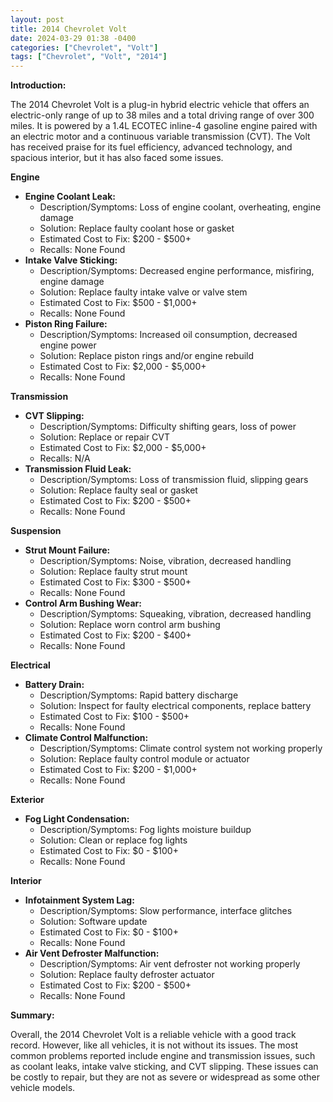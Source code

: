 ```yaml
---
layout: post
title: 2014 Chevrolet Volt
date: 2024-03-29 01:38 -0400
categories: ["Chevrolet", "Volt"]
tags: ["Chevrolet", "Volt", "2014"]
---
```

**Introduction:**

The 2014 Chevrolet Volt is a plug-in hybrid electric vehicle that offers an electric-only range of up to 38 miles and a total driving range of over 300 miles. It is powered by a 1.4L ECOTEC inline-4 gasoline engine paired with an electric motor and a continuous variable transmission (CVT). The Volt has received praise for its fuel efficiency, advanced technology, and spacious interior, but it has also faced some issues.

**Engine**

* **Engine Coolant Leak:**
    * Description/Symptoms: Loss of engine coolant, overheating, engine damage
    * Solution: Replace faulty coolant hose or gasket
    * Estimated Cost to Fix: $200 - $500+
    * Recalls: None Found
* **Intake Valve Sticking:**
    * Description/Symptoms: Decreased engine performance, misfiring, engine damage
    * Solution: Replace faulty intake valve or valve stem
    * Estimated Cost to Fix: $500 - $1,000+
    * Recalls: None Found
* **Piston Ring Failure:**
    * Description/Symptoms: Increased oil consumption, decreased engine power
    * Solution: Replace piston rings and/or engine rebuild
    * Estimated Cost to Fix: $2,000 - $5,000+
    * Recalls: None Found

**Transmission**

* **CVT Slipping:**
    * Description/Symptoms: Difficulty shifting gears, loss of power
    * Solution: Replace or repair CVT
    * Estimated Cost to Fix: $2,000 - $5,000+
    * Recalls: N/A
* **Transmission Fluid Leak:**
    * Description/Symptoms: Loss of transmission fluid, slipping gears
    * Solution: Replace faulty seal or gasket
    * Estimated Cost to Fix: $200 - $500+
    * Recalls: None Found

**Suspension**

* **Strut Mount Failure:**
    * Description/Symptoms: Noise, vibration, decreased handling
    * Solution: Replace faulty strut mount
    * Estimated Cost to Fix: $300 - $500+
    * Recalls: None Found
* **Control Arm Bushing Wear:**
    * Description/Symptoms: Squeaking, vibration, decreased handling
    * Solution: Replace worn control arm bushing
    * Estimated Cost to Fix: $200 - $400+
    * Recalls: None Found

**Electrical**

* **Battery Drain:**
    * Description/Symptoms: Rapid battery discharge
    * Solution: Inspect for faulty electrical components, replace battery
    * Estimated Cost to Fix: $100 - $500+
    * Recalls: None Found
* **Climate Control Malfunction:**
    * Description/Symptoms: Climate control system not working properly
    * Solution: Replace faulty control module or actuator
    * Estimated Cost to Fix: $200 - $1,000+
    * Recalls: None Found

**Exterior**

* **Fog Light Condensation:**
    * Description/Symptoms: Fog lights moisture buildup
    * Solution: Clean or replace fog lights
    * Estimated Cost to Fix: $0 - $100+
    * Recalls: None Found

**Interior**

* **Infotainment System Lag:**
    * Description/Symptoms: Slow performance, interface glitches
    * Solution: Software update
    * Estimated Cost to Fix: $0 - $100+
    * Recalls: None Found
* **Air Vent Defroster Malfunction:**
    * Description/Symptoms: Air vent defroster not working properly
    * Solution: Replace faulty defroster actuator
    * Estimated Cost to Fix: $200 - $500+
    * Recalls: None Found

**Summary:**

Overall, the 2014 Chevrolet Volt is a reliable vehicle with a good track record. However, like all vehicles, it is not without its issues. The most common problems reported include engine and transmission issues, such as coolant leaks, intake valve sticking, and CVT slipping. These issues can be costly to repair, but they are not as severe or widespread as some other vehicle models.
